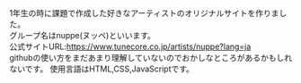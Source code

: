 1年生の時に課題で作成した好きなアーティストのオリジナルサイトを作りました。  
グループ名はnuppe(ヌッペ)といいます。  
公式サイトURL:https://www.tunecore.co.jp/artists/nuppe?lang=ja  
githubの使い方をまだあまり理解していないのでおかしなところがあるかもしれないです。
使用言語はHTML,CSS,JavaScriptです。

